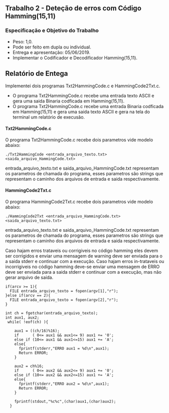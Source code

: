 ## Trabalho 2 - Deteção de erros com Código Hamming(15,11)
### Especificação e Objetivo do Trabalho 
  - Peso: 1,0.
  - Pode ser feito em dupla ou individual.
  - Entrega e apresentação: 05/06/2019.  
  - Implementar o Codificador e Decodificador Hamming(15,11).
  
## Relatório de Entega
  Implementei dois programas Txt2HammingCode.c e HammingCode2Txt.c. 
  - O programa Txt2HammingCode.c recebe uma entrada texto ASCII e gera uma saida Binaria codficada em Hamming(15,11).
  - O programa Txt2HammingCode.c recebe uma entrada Binaria codficada em Hamming(15,11) e gera uma saida texto ASCII e gera na tela do terminal um relatório de execusão.
  
#### Txt2HammingCode.c
O programa Txt2HammingCode.c recebe dois parametros vide modelo abaixo:

```
./Txt2HammingCode <entrada_arquivo_texto.txt> <saida_arquivo_HammingCode.txt>
```
entrada_arquivo_texto.txt e saida_arquivo_HammingCode.txt representam os parametros de chamada do programa, esses parametros são strings que representam o caminho dos arquivos de entrada e saida respectivamente.

#### HammingCode2Txt.c
O programa HammingCode2Txt.c recebe dois parametros vide modelo abaixo:
```
./HammingCode2Txt <entrada_arquivo_HammingCode.txt> <saida_arquivo_texto.txt>
```
entrada_arquivo_texto.txt e saida_arquivo_HammingCode.txt representam os parametros de chamada do programa, esses parametros são strings que representam o caminho dos arquivos de entrada e saida respectivamente.

Caso hajam erros trataveis ou corrigiveis no código hamming eles devem ser corrigidos e enviar uma mensagem de warning deve ser enviada para o a saida stderr e continuar com a execução.
Caso hajam erros in-trataveis ou incorrigiveis no código hamming deve-se enviar uma mensagem de ERRO deve ser enviada para a saida stderr e continuar com a execução, mas não gerar arquivo de saída.

```
if(arcv >= 1){
  FILE entrada_arquivo_texto = fopen(argv[1],"r");
}else if(arcv == 2){
  FILE entrada_arquivo_texto = fopen(argv[2],"r");
}

int ch = fgetchar(entrada_arquivo_texto);
int aux1, aux2;
 while( !eof(ch) ){
    
    aux1 = ((ch/16)%16);
    if      ( 0<= aux1 && aux1<= 9) aux1 += '0';
    else if (10<= aux1 && aux1<=15) aux1 += 'A';
    else{
      fprintf(stderr,"ERRO aux1 = %d\n",aux1);
      Return ERROR;
    }
    
    aux2 = ch%16;
    if      ( 0<= aux2 && aux2<= 9) aux1 += '0';
    else if (10<= aux2 && aux2<=15) aux1 += 'A';
    else{
      fprintf(stderr,"ERRO aux2 = %d\n",aux1);
      Return ERROR;
    }
    
    fprintf(stdout,"%c%c",(char)aux1,(char)aux2);
  }
```
